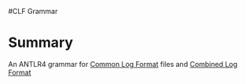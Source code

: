 #CLF Grammar

# Summary

An ANTLR4 grammar for [Common Log Format](https://en.wikipedia.org/wiki/Common_Log_Format) files and [Combined Log Format](https://httpd.apache.org/docs/1.3/logs.html)





